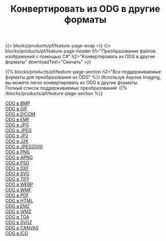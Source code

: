 ﻿---
title: Конвертировать из ODG в другие форматы 
weight: 3920
url: /ru/net/conversion/from/odg 
lang: ru
langdirlevel: 2
locales: zh-hans,ja,it,ru,de,es,fr,nl,id,lt,pl,pt,vi,tr,ko,zh-hant,ar,hi,th,sv,cs,uk,he
description: Используя Aspose.Imaging, вы можете легко конвертировать из ODG в другие форматы.
---

{{< blocks/products/pf/feature-page-wrap >}}
{{< blocks/products/pf/feature-page-header h1="Преобразование файлов изображений с помощью C#" h2="Конвертировать из ODG в другие форматы" downloadText="Скачать" >}}


{{% blocks/products/pf/feature-page-section  h2="Все поддерживаемые форматы для преобразования из ODG" %}}
Используя Aspose.Imaging, вы можете легко конвертировать из ODG в другие форматы.
<br/>
Полный список поддерживаемых преобразований:
{{% /blocks/products/pf/feature-page-section %}}
<div class="container-fluid productfamilypage bg-gray">
    <div class="convertypes bg-gray agp-content section">
        <div class="container">
		<div class="row other-converters">
		    <div class='col-md-2 other-converter remove-lp remove-rp'><a href="/imaging/ru/net/conversion/odg-to-bmp" >ODG в BMP</a></div><div class='col-md-2 other-converter remove-lp remove-rp'><a href="/imaging/ru/net/conversion/odg-to-gif" >ODG в GIF</a></div><div class='col-md-2 other-converter remove-lp remove-rp'><a href="/imaging/ru/net/conversion/odg-to-dicom" >ODG в DICOM</a></div><div class='col-md-2 other-converter remove-lp remove-rp'><a href="/imaging/ru/net/conversion/odg-to-emf" >ODG в EMF</a></div><div class='col-md-2 other-converter remove-lp remove-rp'><a href="/imaging/ru/net/conversion/odg-to-jpg" >ODG в JPG</a></div><div class='col-md-2 other-converter remove-lp remove-rp'><a href="/imaging/ru/net/conversion/odg-to-jpeg" >ODG в JPEG</a></div><div class='col-md-2 other-converter remove-lp remove-rp'><a href="/imaging/ru/net/conversion/odg-to-jp2" >ODG в JP2</a></div><div class='col-md-2 other-converter remove-lp remove-rp'><a href="/imaging/ru/net/conversion/odg-to-j2k" >ODG в J2K</a></div><div class='col-md-2 other-converter remove-lp remove-rp'><a href="/imaging/ru/net/conversion/odg-to-jpeg2000" >ODG в JPEG2000</a></div><div class='col-md-2 other-converter remove-lp remove-rp'><a href="/imaging/ru/net/conversion/odg-to-png" >ODG в PNG</a></div><div class='col-md-2 other-converter remove-lp remove-rp'><a href="/imaging/ru/net/conversion/odg-to-apng" >ODG в APNG</a></div><div class='col-md-2 other-converter remove-lp remove-rp'><a href="/imaging/ru/net/conversion/odg-to-psd" >ODG в PSD</a></div><div class='col-md-2 other-converter remove-lp remove-rp'><a href="/imaging/ru/net/conversion/odg-to-dxf" >ODG в DXF</a></div><div class='col-md-2 other-converter remove-lp remove-rp'><a href="/imaging/ru/net/conversion/odg-to-svg" >ODG в SVG</a></div><div class='col-md-2 other-converter remove-lp remove-rp'><a href="/imaging/ru/net/conversion/odg-to-tiff" >ODG в TIFF</a></div><div class='col-md-2 other-converter remove-lp remove-rp'><a href="/imaging/ru/net/conversion/odg-to-webp" >ODG в WEBP</a></div><div class='col-md-2 other-converter remove-lp remove-rp'><a href="/imaging/ru/net/conversion/odg-to-wmf" >ODG в WMF</a></div><div class='col-md-2 other-converter remove-lp remove-rp'><a href="/imaging/ru/net/conversion/odg-to-pdf" >ODG в PDF</a></div><div class='col-md-2 other-converter remove-lp remove-rp'><a href="/imaging/ru/net/conversion/odg-to-html" >ODG в HTML</a></div><div class='col-md-2 other-converter remove-lp remove-rp'><a href="/imaging/ru/net/conversion/odg-to-emz" >ODG в EMZ</a></div><div class='col-md-2 other-converter remove-lp remove-rp'><a href="/imaging/ru/net/conversion/odg-to-wmz" >ODG в WMZ</a></div><div class='col-md-2 other-converter remove-lp remove-rp'><a href="/imaging/ru/net/conversion/odg-to-tga" >ODG в TGA</a></div><div class='col-md-2 other-converter remove-lp remove-rp'><a href="/imaging/ru/net/conversion/odg-to-svgz" >ODG в SVGZ</a></div><div class='col-md-2 other-converter remove-lp remove-rp'><a href="/imaging/ru/net/conversion/odg-to-canvas" >ODG в CANVAS</a></div><div class='col-md-2 other-converter remove-lp remove-rp'><a href="/imaging/ru/net/conversion/odg-to-ico" >ODG в ICO</a></div>
                </div>
        </div>
    </div>
</div>
<br/>

